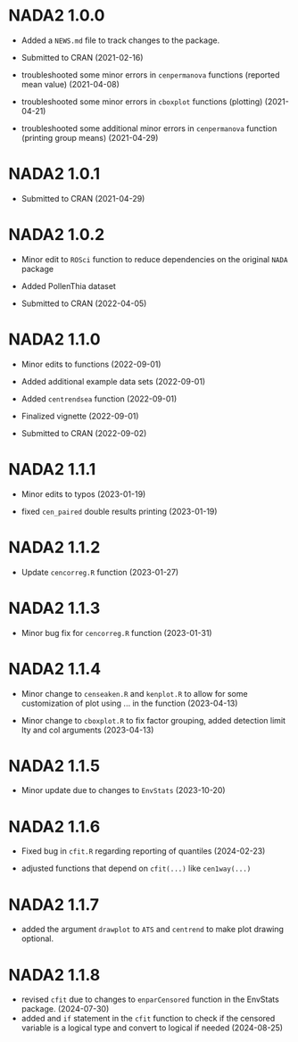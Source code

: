 # NADA2 1.0.0

* Added a `NEWS.md` file to track changes to the package.

* Submitted to CRAN (2021-02-16)

* troubleshooted some minor errors in `cenpermanova` functions (reported mean value) (2021-04-08)

* troubleshooted some minor errors in `cboxplot` functions (plotting) (2021-04-21)

* troubleshooted some additional minor errors in `cenpermanova` function (printing group means) (2021-04-29)

# NADA2 1.0.1

* Submitted to CRAN (2021-04-29)

# NADA2 1.0.2

* Minor edit to `ROSci` function to reduce dependencies on the original `NADA` package

* Added PollenThia dataset

* Submitted to CRAN (2022-04-05)

# NADA2 1.1.0

* Minor edits to functions (2022-09-01)

* Added additional example data sets (2022-09-01)

* Added `centrendsea` function (2022-09-01)

* Finalized vignette (2022-09-01)

* Submitted to CRAN (2022-09-02)


# NADA2 1.1.1

* Minor edits to typos (2023-01-19)

* fixed `cen_paired` double results printing (2023-01-19)

# NADA2 1.1.2

* Update `cencorreg.R` function (2023-01-27)

# NADA2 1.1.3

* Minor bug fix for `cencorreg.R` function (2023-01-31)

# NADA2 1.1.4

* Minor change to `censeaken.R` and `kenplot.R` to allow for some customization of plot using ... in the function (2023-04-13)

* Minor change to `cboxplot.R` to fix factor grouping, added detection limit lty and col arguments (2023-04-13) 

# NADA2 1.1.5

* Minor update due to changes to `EnvStats` (2023-10-20)

# NADA2 1.1.6

* Fixed bug in `cfit.R` regarding reporting of quantiles (2024-02-23)

* adjusted functions that depend on `cfit(...)` like `cen1way(...)` 

# NADA2 1.1.7

* added the argument `drawplot` to `ATS` and `centrend` to make plot drawing optional. 

# NADA2 1.1.8

* revised `cfit` due to changes to `enparCensored` function in the EnvStats package. (2024-07-30)
* added and `if` statement in the `cfit` function to check if the censored variable is a logical type and convert to logical if needed (2024-08-25) 



